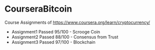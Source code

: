 # CourseraBitcoin
Course Assignments of https://www.coursera.org/learn/cryptocurrency/

* Assignment1 Passed 95/100 - Scrooge Coin
* Assignment2 Passed 88/100 - Consensus from Trust
* Assignment3 Passed 97/100 - Blockchain
